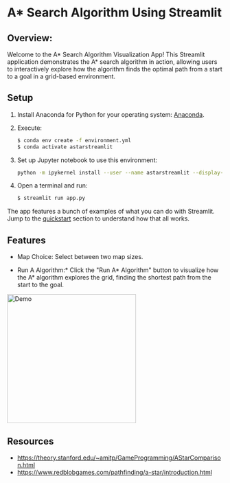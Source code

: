 # A* Search Algorithm Using Streamlit

## Overview:
 
Welcome to the A* Search Algorithm Visualization App! This Streamlit application demonstrates the A* search algorithm in action, allowing users to interactively explore how the algorithm finds the optimal path from a start to a goal in a grid-based environment.


## Setup

1. Install Anaconda for Python for your operating system: [Anaconda](https://www.anaconda.com/download/).
2. Execute:

    ```bash
    $ conda env create -f environment.yml
    $ conda activate astarstreamlit
    ```

3. Set up Jupyter notebook to use this environment:

    ```bash
    python -m ipykernel install --user --name astarstreamlit --display-name "Python (astarstreamlit)"
    ```

4. Open a terminal and run:

    ```bash
    $ streamlit run app.py
    ```

The app features a bunch of examples of what you can do with Streamlit. Jump to the [quickstart](#quickstart) section to understand how that all works.


## Features
- Map Choice: Select between two map sizes.

- Run A Algorithm:* Click the "Run A* Algorithm" button to visualize how the A* algorithm explores the grid, finding the shortest path from the start to the goal.


<img src="https://user-images.githubusercontent.com/7164864/215172915-cf087c56-e7ae-449a-83a4-b5fa0328d954.gif" width=300 alt="Demo"></img>


## Resources

- https://theory.stanford.edu/~amitp/GameProgramming/AStarComparison.html
- https://www.redblobgames.com/pathfinding/a-star/introduction.html 
